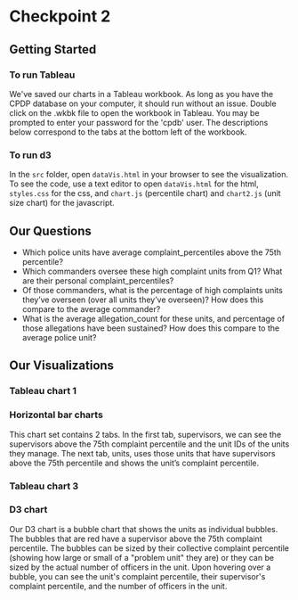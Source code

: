 # Checkpoint 2

## Getting Started
### To run Tableau
We've saved our charts in a Tableau workbook. As long as you have the CPDP database on your computer, it should run without an issue. Double click on the .wkbk file to open the workbook in Tableau. You may be prompted to enter your password for the 'cpdb' user. The descriptions below correspond to the tabs at the bottom left of the workbook. 

### To run d3
In the `src` folder, open `dataVis.html` in your browser to see the visualization. To see the code, use a text editor to open `dataVis.html` for the html, `styles.css` for the css, and `chart.js` (percentile chart) and `chart2.js` (unit size chart) for the javascript.

## Our Questions
* Which police units have average complaint_percentiles above the 75th percentile?
* Which commanders oversee these high complaint units from Q1? What are their personal complaint_percentiles?
* Of those commanders, what is the percentage of high complaints units they’ve overseen (over all units they’ve overseen)? How does this compare to the average commander?
* What is the average allegation_count for these units, and percentage of those allegations have been sustained? How does this compare to the average police unit?


## Our Visualizations

### Tableau chart 1

### Horizontal bar charts
This chart set contains 2 tabs. In the first tab, supervisors, we can see the supervisors above the 75th complaint percentile and the unit IDs of the units they manage. The next tab, units, uses those units that have supervisors above the 75th percentile and shows the unit’s complaint percentile.

### Tableau chart 3


### D3 chart
Our D3 chart is a bubble chart that shows the units as individual bubbles. The bubbles that are red have a supervisor above the 75th complaint percentile. The bubbles can be sized by their collective complaint percentile (showing how large or small of a "problem unit" they are) or they can be sized by the actual number of officers in the unit. Upon hovering over a bubble, you can see the unit's complaint percentile, their supervisor's complaint percentile, and the number of officers in the unit.

